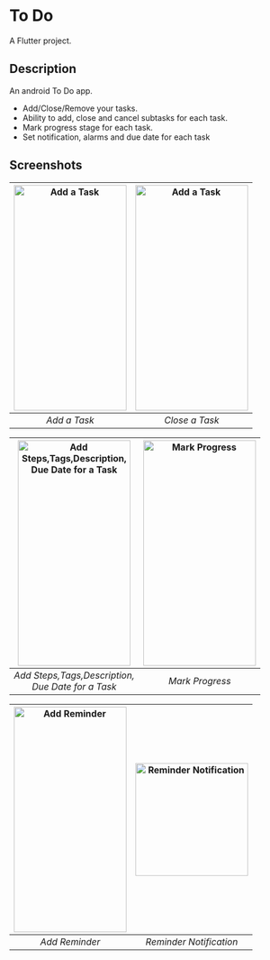 # To Do

A Flutter project.

## Description

An android To Do app.
- Add/Close/Remove your tasks.
- Ability to add, close and cancel subtasks for each task.
- Mark progress stage for each task.
- Set notification, alarms and due date for each task


## Screenshots 

<img src="https://user-images.githubusercontent.com/23046900/147045436-eabf48a9-2f43-4c18-bafa-e6e21a663753.jpeg" alt="Add a Task" width="200" height="400">|<img src="https://user-images.githubusercontent.com/23046900/147045513-1bb5ab65-e071-4bbb-8504-3e204e2bef0d.jpeg" alt="Add a Task" width="200" height="400">
:-:|:-:
*Add a Task* | *Close a Task*


<img src="https://user-images.githubusercontent.com/23046900/147047531-077b906c-cbb0-4e84-92cc-15a8cd0a6a30.jpeg" alt="Add Steps,Tags,Description,Due Date for a Task" width="200" height="400">|<img src="https://user-images.githubusercontent.com/23046900/147047586-91e73761-6c0f-4ab6-b8b0-4d8d827cca2a.jpeg" alt="Mark Progress" width="200" height="400">
:-:|:-:
*Add Steps,Tags,Description,<br/>Due Date for a Task* | *Mark Progress*


<img src="https://user-images.githubusercontent.com/23046900/147048225-0b921231-bcad-4f88-a799-19343d7eb064.jpeg" alt="Add Reminder" width="200" height="400">|<img src="https://user-images.githubusercontent.com/23046900/147048528-73c12036-c389-42fa-8e74-f2a3dc8c7e73.jpeg" alt="Reminder Notification" width="200" height="200">
:-:|:-:
*Add Reminder* | *Reminder Notification*

